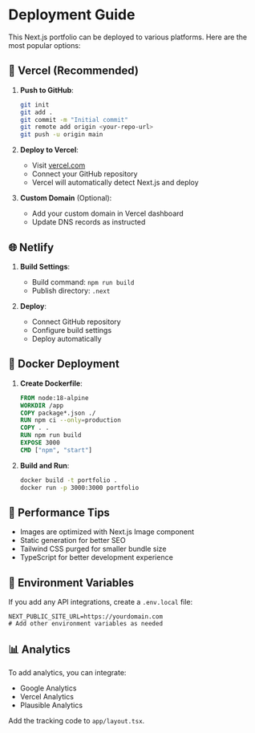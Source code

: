 # Deployment Guide

This Next.js portfolio can be deployed to various platforms. Here are the most popular options:

## 🚀 Vercel (Recommended)

1. **Push to GitHub**:
   ```bash
   git init
   git add .
   git commit -m "Initial commit"
   git remote add origin <your-repo-url>
   git push -u origin main
   ```

2. **Deploy to Vercel**:
   - Visit [vercel.com](https://vercel.com)
   - Connect your GitHub repository
   - Vercel will automatically detect Next.js and deploy

3. **Custom Domain** (Optional):
   - Add your custom domain in Vercel dashboard
   - Update DNS records as instructed

## 🌐 Netlify

1. **Build Settings**:
   - Build command: `npm run build`
   - Publish directory: `.next`

2. **Deploy**:
   - Connect GitHub repository
   - Configure build settings
   - Deploy automatically

## 🐳 Docker Deployment

1. **Create Dockerfile**:
   ```dockerfile
   FROM node:18-alpine
   WORKDIR /app
   COPY package*.json ./
   RUN npm ci --only=production
   COPY . .
   RUN npm run build
   EXPOSE 3000
   CMD ["npm", "start"]
   ```

2. **Build and Run**:
   ```bash
   docker build -t portfolio .
   docker run -p 3000:3000 portfolio
   ```

## 📱 Performance Tips

- Images are optimized with Next.js Image component
- Static generation for better SEO
- Tailwind CSS purged for smaller bundle size
- TypeScript for better development experience

## 🔧 Environment Variables

If you add any API integrations, create a `.env.local` file:

```env
NEXT_PUBLIC_SITE_URL=https://yourdomain.com
# Add other environment variables as needed
```

## 📊 Analytics

To add analytics, you can integrate:
- Google Analytics
- Vercel Analytics
- Plausible Analytics

Add the tracking code to `app/layout.tsx`.
